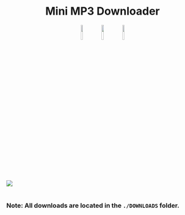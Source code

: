 <h1 align="center">Mini MP3 Downloader</h1>
<div align="center">
  <img src="https://upload.wikimedia.org/wikipedia/commons/thumb/c/c3/Python-logo-notext.svg/1869px-Python-logo-notext.svg.png" width="10%" height="10%">
  <img src="https://cdn2.hubspot.net/hubfs/521324/youtube%20icon.png" width="10%" height="10%">
  <img src="https://www.professorguru.com.br/wa_images/icone-download-inverso.png?v=1fj3h2f" width="10%" height="10%">
</div>
<br>
<img src="https://user-images.githubusercontent.com/67526259/204145799-a689aabc-f6c5-4233-94cf-ad6153472ae9.png" />
<br><br>
<h3> Note: All downloads are located in the <code>./DOWNLOADS</code> folder. </h3>
